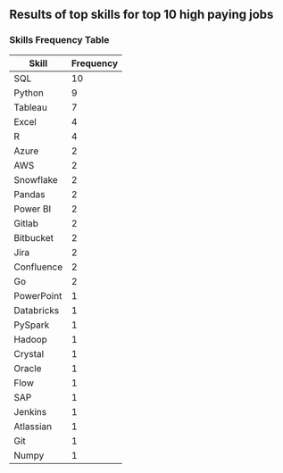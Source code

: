 
## Results of top skills for top 10 high paying jobs
### Skills Frequency Table

| **Skill**       | **Frequency** |
|------------------|---------------|
| SQL             | 10            |
| Python          | 9             |
| Tableau         | 7             |
| Excel           | 4             |
| R               | 4             |
| Azure           | 2             |
| AWS             | 2             |
| Snowflake       | 2             |
| Pandas          | 2             |
| Power BI        | 2             |
| Gitlab          | 2             |
| Bitbucket       | 2             |
| Jira            | 2             |
| Confluence      | 2             |
| Go              | 2             |
| PowerPoint      | 1             |
| Databricks      | 1             |
| PySpark         | 1             |
| Hadoop          | 1             |
| Crystal         | 1             |
| Oracle          | 1             |
| Flow            | 1             |
| SAP             | 1             |
| Jenkins         | 1             |
| Atlassian       | 1             |
| Git             | 1             |
| Numpy           | 1             |
